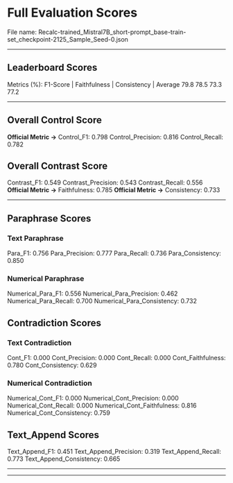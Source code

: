 # Full Evaluation Scores

File name: Recalc-trained_Mistral7B_short-prompt_base-train-set_checkpoint-2125_Sample_Seed-0.json


---

## Leaderboard Scores

Metrics (%): F1-Score | Faithfulness | Consistency | Average
                79.8        78.5          73.3        77.2

---

## Overall Control Score

**Official Metric ->** Control_F1: 0.798
Control_Precision: 0.816
Control_Recall: 0.782

## Overall Contrast Score

Contrast_F1: 0.549
Contrast_Precision: 0.543
Contrast_Recall: 0.556
**Official Metric ->** Faithfulness: 0.785
**Official Metric ->** Consistency: 0.733

---


## Paraphrase Scores


### Text Paraphrase

Para_F1: 0.756
Para_Precision: 0.777
Para_Recall: 0.736
Para_Consistency: 0.850


### Numerical Paraphrase

Numerical_Para_F1: 0.556
Numerical_Para_Precision: 0.462
Numerical_Para_Recall: 0.700
Numerical_Para_Consistency: 0.732


## Contradiction Scores


### Text Contradiction

Cont_F1: 0.000
Cont_Precision: 0.000
Cont_Recall: 0.000
Cont_Faithfulness: 0.780
Cont_Consistency: 0.629


### Numerical Contradiction

Numerical_Cont_F1: 0.000
Numerical_Cont_Precision: 0.000
Numerical_Cont_Recall: 0.000
Numerical_Cont_Faithfulness: 0.816
Numerical_Cont_Consistency: 0.759


## Text_Append Scores

Text_Append_F1: 0.451
Text_Append_Precision: 0.319
Text_Append_Recall: 0.773
Text_Append_Consistency: 0.665

---


---

